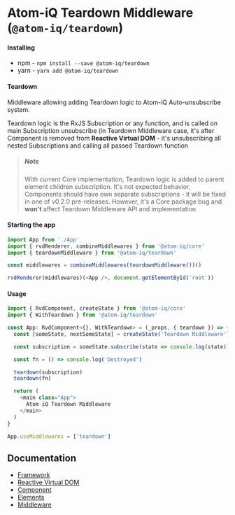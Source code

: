 # Atom-iQ Teardown Middleware (`@atom-iq/teardown`)
#### Installing
- npm - `npm install --save @atom-iq/teardown`
- yarn - `yarn add @atom-iq/teardown`


#### Teardown
Middleware allowing adding Teardown logic to Atom-iQ Auto-unsubscribe system.

Teardown logic is the RxJS Subscription or any function, and is called on main
Subscription unsubscribe (in Teardown Middleware case, it's after Component is
removed from **Reactive Virtual DOM** - it's unsubscribing all nested Subscriptions
and calling all passed Teardown function

> ##### Note
> With current Core implementation, Teardown logic is added to parent element children subscription.
> It's not expected behavior, Components should have own separate subscriptions -  it will be fixed
> in one of v0.2.0 pre-releases. However, it's a Core package bug and **won't** affect Teardown
> Middleware API and implementation

#### Starting the app
```typescript jsx
import App from './App'
import { rvdRenderer, combineMiddlewares } from '@atom-iq/core'
import { teardownMiddleware } from '@atom-iq/teardown'

const middlewares = combineMiddlewares(teardownMiddleware())()

rvdRenderer(middlewares)(<App />, document.getElementById('root'))
```

#### Usage
```typescript jsx
import { RvdComponent, createState } from '@atom-iq/core'
import { WithTeardown } from '@atom-iq/teardown'

const App: RvdComponent<{}, WithTeardown> = (_props, { teardown }) => {
  const [someState, nextSomeState] = createState('Teardown Middleware')

  const subscription = someState.subscribe(state => console.log(state))

  const fn = () => console.log('Destroyed')

  teardown(subscription)
  teardown(fn)

  return (
    <main class="App">
      Atom-iQ Teardown Middleware
    </main>
  )
}

App.useMiddlewares = ['teardown']
```

## Documentation
- [Framework](../../README.md)
- [Reactive Virtual DOM](../../docs/reactive-virtual-dom/REACTIVE-VIRTUAL-DOM.md)
- [Component](../../docs/framework/COMPONENT.md)
- [Elements](../../docs/framework/ELEMENTS.md)
- [Middleware](../../docs/framework/MIDDLEWARE.md)

